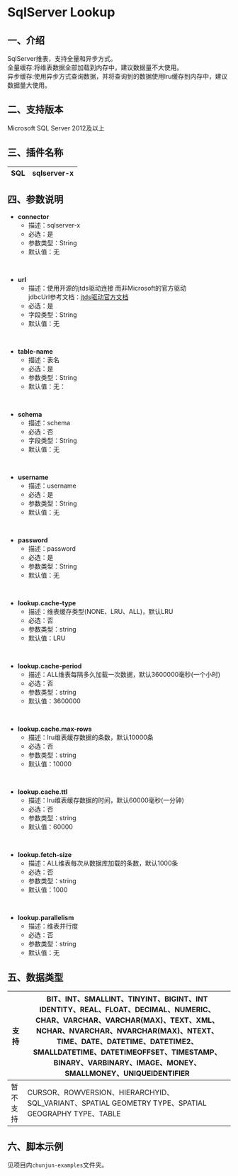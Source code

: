 # SqlServer Lookup

## 一、介绍
SqlServer维表，支持全量和异步方式。<br />
全量缓存:将维表数据全部加载到内存中，建议数据量不大使用。<br />
异步缓存:使用异步方式查询数据，并将查询到的数据使用lru缓存到内存中，建议数据量大使用。

## 二、支持版本
Microsoft SQL Server 2012及以上

## 三、插件名称
| SQL | sqlserver-x |
| --- | --- |

## 四、参数说明

- **connector**
   - 描述：sqlserver-x
   - 必选：是
   - 参数类型：String
   - 默认值：无

​<br /> 

- **url**
   - 描述：使用开源的jtds驱动连接 而非Microsoft的官方驱动<br />jdbcUrl参考文档：[jtds驱动官方文档](http://jtds.sourceforge.net/faq.html)
   - 必选：是
   - 字段类型：String
   - 默认值：无

<br />

- **table-name**
   - 描述：表名
   - 必选：是
   - 参数类型：String
   - 默认值：无：

<br />

- **schema**
   - 描述：schema
   - 必选：否
   - 字段类型：String
   - 默认值：无

​<br />

- **username**
   - 描述：username
   - 必选：是
   - 参数类型：String
   - 默认值：无

​<br />

- **password**
   - 描述：password
   - 必选：是
   - 参数类型：String
   - 默认值：无

​<br />

- **lookup.cache-type**
   - 描述：维表缓存类型(NONE、LRU、ALL)，默认LRU
   - 必选：否
   - 参数类型：string
   - 默认值：LRU

<br />

- **lookup.cache-period**
   - 描述：ALL维表每隔多久加载一次数据，默认3600000毫秒(一个小时)
   - 必选：否
   - 参数类型：string
   - 默认值：3600000

<br />

- **lookup.cache.max-rows**
   - 描述：lru维表缓存数据的条数，默认10000条
   - 必选：否
   - 参数类型：string
   - 默认值：10000

<br />

- **lookup.cache.ttl**
   - 描述：lru维表缓存数据的时间，默认60000毫秒(一分钟)
   - 必选：否
   - 参数类型：string
   - 默认值：60000

​<br />

- **lookup.fetch-size**
   - 描述：ALL维表每次从数据库加载的条数，默认1000条
   - 必选：否
   - 参数类型：string
   - 默认值：1000

​<br /> 

- **lookup.parallelism**
   - 描述：维表并行度
   - 必选：否
   - 参数类型：string
   - 默认值：无



## 五、数据类型
|支持 | BIT、INT、SMALLINT、TINYINT、BIGINT、INT IDENTITY、REAL、FLOAT、DECIMAL、NUMERIC、CHAR、VARCHAR、VARCHAR(MAX)、TEXT、XML、NCHAR、NVARCHAR、NVARCHAR(MAX)、NTEXT、TIME、DATE、DATETIME、DATETIME2、SMALLDATETIME、DATETIMEOFFSET、TIMESTAMP、BINARY、VARBINARY、IMAGE、MONEY、SMALLMONEY、UNIQUEIDENTIFIER |
| ---| ---|
| 暂不支持 | CURSOR、ROWVERSION、HIERARCHYID、SQL_VARIANT、SPATIAL GEOMETRY TYPE、SPATIAL GEOGRAPHY TYPE、TABLE |

## 六、脚本示例
见项目内`chunjun-examples`文件夹。
